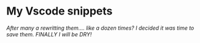 # My Vscode snippets

*After many a rewritting them.... like a dozen times? I decided it was time to save them. FINALLY I will be DRY!*

